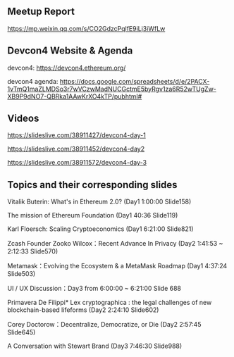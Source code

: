 

## Meetup Report
https://mp.weixin.qq.com/s/CO2GdzcPqlfE9iLj3iWfLw

## Devcon4 Website & Agenda
devcon4: https://devcon4.ethereum.org/

devcon4 agenda:  https://docs.google.com/spreadsheets/d/e/2PACX-1vTmQ1maZLMDSo3r7wVCzwMadNUCGctmE5byRgv1za6R52wTUgZw-XB9P9dNO7-QBRka1AAwKrXO4kTP/pubhtml#


## Videos

https://slideslive.com/38911427/devcon4-day-1

https://slideslive.com/38911452/devcon4-day2

https://slideslive.com/38911572/devcon4-day-3


## Topics and their corresponding slides

 Vitalik Buterin: What's in Ethereum 2.0? (Day1 1:00:00 Slide158)

The mission of Ethereum Foundation (Day1 40:36 Slide119)

Karl Floersch: Scaling Cryptoeconomics (Day1 6:21:00 Slide821)

Zcash Founder Zooko Wilcox：Recent Advance In Privacy (Day2 1:41:53 ~ 2:12:33 Slide570)

Metamask：Evolving the Ecosystem & a MetaMask Roadmap (Day1 4:37:24 Slide503)

UI / UX Discussion：Day3 from 6:00:00  ~ 6:21:00 Slide 688

Primavera De Filippi* Lex cryptographica : the legal challenges of new blockchain-based lifeforms (Day2 2:24:10  Slide602)

Corey Doctorow：Decentralize, Democratize, or Die (Day2 2:57:45 Slide645)

A Conversation with Stewart Brand  (Day3 7:46:30 Slide988)
